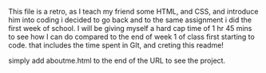 This file is a retro, as I teach my friend some HTML, and CSS, and introduce him into coding i decided to go back and to the same assignment i did the first week of school. I will be giving myself a hard cap time of 1 hr 45 mins to see how I can do compared to the end of week 1 of class first starting to code. that includes the time spent in GIt, and creting this readme!

simply add aboutme.html to the end of the URL to see the project.